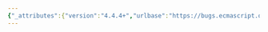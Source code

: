 ```yaml
---
{"_attributes":{"version":"4.4.4+","urlbase":"https://bugs.ecmascript.org/","maintainer":"dherman@mozilla.com"},"bug":{"bug_id":222,"creation_ts":"2011-11-07 13:52:00 -0800","short_desc":"Should the arguments object be in scope for parameter default value initializers?","delta_ts":"2014-04-06 11:30:49 -0700","product":"Draft for 6th Edition","component":"technical issue","version":"Rev 4: November 7, 2011 Draft","rep_platform":"All","op_sys":"All","bug_status":"RESOLVED","resolution":"FIXED","priority":"Normal","bug_severity":"normal","everconfirmed":true,"reporter":{"uid":"allen","name":"Allen Wirfs-Brock"},"assigned_to":{"uid":"allen","name":"Allen Wirfs-Brock"},"flag":{"_attributes":{"name":"TC39Review","id":"8","type_id":"1","status":"?","setter":"allen"}},"long_desc":[{"commentid":507,"comment_count":0,"who":{"uid":"allen","name":"Allen Wirfs-Brock"},"bug_when":"2011-11-07 13:52:30 -0800","thetext":"Is this valid:\n\nfunction foo(a=arguments) {return a};\n\nIn the Nov 7, 2011 draft it is."},{"commentid":536,"comment_count":1,"who":{"uid":"allen","name":"Allen Wirfs-Brock"},"bug_when":"2012-01-05 12:04:17 -0800","thetext":"As of the revision 5 draft, it isn't"},{"commentid":7481,"comment_count":2,"who":{"uid":"allen","name":"Allen Wirfs-Brock"},"bug_when":"2014-03-27 09:17:11 -0700","thetext":"it is now\n\nfixed in rev23 editor's draft"},{"commentid":7574,"comment_count":3,"who":{"uid":"allen","name":"Allen Wirfs-Brock"},"bug_when":"2014-04-06 11:30:49 -0700","thetext":"fixed in rev23 draft"}]}}
---
```

